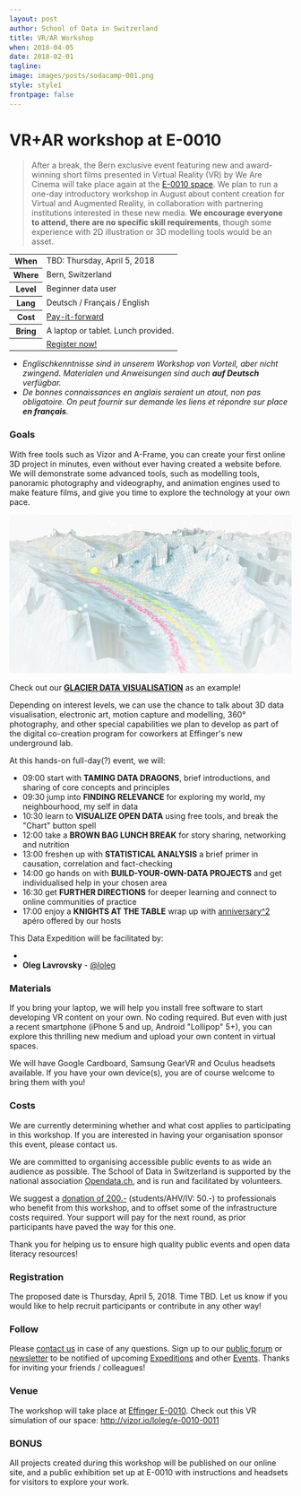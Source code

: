 ```yaml
---
layout: post
author: School of Data in Switzerland
title: VR/AR Workshop
when: 2018-04-05
date: 2018-02-01
tagline:
image: images/posts/sodacamp-001.png
style: style1
frontpage: false
---
```


# VR+AR workshop at E-0010
> After a break, the Bern exclusive event featuring new and award-winning short films presented in Virtual Reality (VR) by We Are Cinema will take place again at the [E-0010 space](https://www.effinger.ch/raeume/zweites-ug/). We plan to run a one-day introductory workshop in August about content creation for Virtual and Augmented Reality, in collaboration with partnering institutions interested in these new media.
**We encourage everyone to attend, there are no specific skill requirements**, though some experience with 2D illustration or 3D modelling tools would be an asset.

<table>
<tr><th> When </th>
<td>TBD: Thursday, April 5, 2018</td></tr>
<tr><th> Where </th><td>Bern, Switzerland</td></tr>
<tr><th> Level </th><td>Beginner data user</td></tr>
<tr><th> Lang </th><td>Deutsch / Français / English</td></tr>
<tr><th> Cost </th><td><a href="#costs">Pay-it-forward</a></td></tr>
<tr><th> Bring </th><td>A laptop or tablet. Lunch provided.</td></tr>
<tr style="background:url(/images/posts/sodacamp-001.png) bottom;background-size:auto 180%"><th></th><td><a href="#register" class="button special">Register now!</a></td></tr>
</table>

* _Englischkenntnisse sind in unserem Workshop von Vorteil, aber nicht zwingend. Materialen und Anweisungen sind auch **auf Deutsch** verfügbar._
* _De bonnes connaissances en anglais seraient un atout, non pas obligatoire. On peut fournir sur demande les liens et répondre sur place **en français**._

### Goals

With free tools such as Vizor and A-Frame, you can create your first online 3D project in minutes, even without ever having created a website before. We will demonstrate some advanced tools, such as modelling tools, panoramic photography and videography, and animation engines used to make feature films, and give you time to explore the technology at your own pace.

[![](/images/posts/aletschvr.jpg)](https://opendata.utou.ch/aletsch/2018/)

Check out our **[GLACIER DATA VISUALISATION](https://opendata.utou.ch/aletsch/2018/)** as an example!

Depending on interest levels, we can use the chance to talk about 3D data visualisation, electronic art, motion capture and modelling, 360° photography, and other special capabilities we plan to develop as part of the digital co-creation program for coworkers at Effinger's new underground lab.

At this hands-on full-day(?) event, we will:

- 09:00 start with **TAMING DATA DRAGONS**, brief introductions, and sharing of core concepts and principles
- 09:30 jump into **FINDING RELEVANCE** for exploring my world, my neighbourhood, my self in data
- 10:30 learn to **VISUALIZE OPEN DATA** using free tools, and break the "Chart" button spell
- 12:00 take a **BROWN BAG LUNCH BREAK** for story sharing, networking and nutrition
- 13:00 freshen up with **STATISTICAL ANALYSIS** a brief primer in causation, correlation and fact-checking
- 14:00 go hands on with **BUILD-YOUR-OWN-DATA PROJECTS** and get individualised help in your chosen area
- 16:30 get **FURTHER DIRECTIONS** for deeper learning and connect to online communities of practice
- 17:00 enjoy a **KNIGHTS AT THE TABLE** wrap up with [anniversary^2](https://blog.soda.camp/001/) apéro offered by our hosts

This Data Expedition will be facilitated by:

-
- **Oleg Lavrovsky** - [@loleg](https://forum.schoolofdata.ch/users/oleg/)

<a name="costs"></a>

### Materials

If you bring your laptop, we will help you install free software to start developing VR content on your own. No coding required. But even with just a recent smartphone (iPhone 5 and up, Android "Lollipop" 5+), you can explore this thrilling new medium and upload your own content in virtual spaces.

We will have Google Cardboard, Samsung GearVR and Oculus headsets available. If you have your own device(s), you are of course welcome to bring them with you!

### Costs

We are currently determining whether and what cost applies to participating in this workshop. If you are interested in having your organisation sponsor this event, please contact us.

We are committed to organising accessible public events to as wide an audience as possible. The School of Data in Switzerland is supported by the national association [Opendata.ch](http://opendata.ch), and is run and facilitated by volunteers.

We suggest a [donation of 200.-](http://opendata.ch/spenden) (students/AHV/IV: 50.-) to professionals who benefit from this workshop, and to offset some of the infrastructure costs required. Your support will pay for the next round, as prior participants have paved the way for this one.

Thank you for helping us to ensure high quality public events and open data literacy resources!

<a name="register"></a>

### Registration

The proposed date is Thursday, April 5, 2018. Time TBD. Let us know if you would like to help recruit participants or contribute in any other way!

<a name="follow"></a>

### Follow

Please [contact us](https://schoolofdata-ch.github.io/#contact) in case of any questions. Sign up to our [public forum](https://forum.schoolofdata.ch) or [newsletter](http://tinyletter.com/schoolofdata-ch) to be notified of upcoming [Expeditions](https://forum.schoolofdata.ch/c/expeditions) and other [Events](https://forum.schoolofdata.ch/c/events). Thanks for inviting your friends / colleagues!

### Venue
The workshop will take place at [Effinger E-0010](https://blog.datalets.ch/e-0010/). Check out this VR simulation of our space: http://vizor.io/loleg/e-0010-0011

### BONUS
All projects created during this workshop will be published on our online site, and a public exhibition set up at E-0010 with instructions and headsets for visitors to explore your work.
